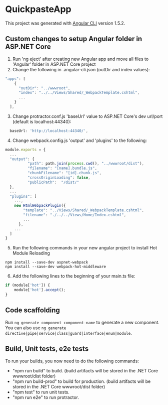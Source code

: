 # QuickpasteApp

This project was generated with [Angular CLI](https://github.com/angular/angular-cli) version 1.5.2.

## Custom changes to setup Angular folder in ASP.NET Core

1. Run 'ng eject' after creating new Angular app and move all files to 'Angular' folder in ASP.NET Core project
2. Change the following in .angular-cli.json (outDir and index values):
```javascript
"apps": [
    {
      "outDir": "../wwwroot",
      "index": "../../Views/Shared/_WebpackTemplate.cshtml",
      ...      
    }
  ],
```
3. Change protractor.conf.js 'baseUrl' value to ASP.NET Core's dev url/port (default is localhost:44340):
```javascript
  baseUrl: 'http://localhost:44340/',
```
4. Change webpack.config.js 'output' and 'plugins' to the following:
```javascript
module.exports = {
  ...
  "output": {
          "path": path.join(process.cwd(), "../wwwroot/dist"),
          "filename": "[name].bundle.js",
          "chunkFilename": "[id].chunk.js",
          "crossOriginLoading": false,
          "publicPath":  "/dist/"
  },
  ...
  "plugins": [
    ...,
    new HtmlWebpackPlugin({
        "template": "../Views/Shared/_WebpackTemplate.cshtml",
        "filename": "./../../Views/Home/Index.cshtml",
        ...
      },
    ...
  ]
}
```
5. Run the following commands in your new angular project to install Hot Module Reloading
```
npm install --save-dev aspnet-webpack 
npm install --save-dev webpack-hot-middleware
```
6. Add the following lines to the beginning of your main.ts file:
``` javascript
if (module['hot']) {
    module['hot'].accept();
}
```

## Code scaffolding

Run `ng generate component component-name` to generate a new component. You can also use `ng generate directive|pipe|service|class|guard|interface|enum|module`.

## Build, Unit tests, e2e tests

To run your builds, you now need to do the following commands:
- "npm run build" to build. (build artifacts will be stored in the .NET Core wwwroot/dist folder)
- "npm run build-prod" to build for production. (build artifacts will be stored in the .NET Core wwwroot/dist folder)
- "npm test" to run unit tests.
- "npm run e2e" to run protractor.
